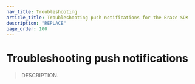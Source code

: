 ```yaml
---
nav_title: Troubleshooting
article_title: Troubleshooting push notifications for the Braze SDK
description: "REPLACE"
page_order: 100
---
```


# Troubleshooting push notifications

> DESCRIPTION.

